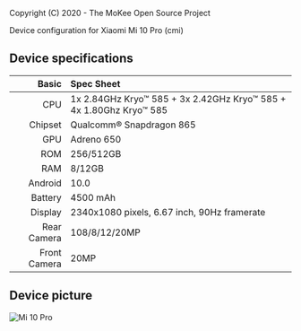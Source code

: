 Copyright (C) 2020 - The MoKee Open Source Project

Device configuration for Xiaomi Mi 10 Pro (cmi)

## Device specifications

Basic   | Spec Sheet
-------:|:----------
CPU     | 1x 2.84GHz Kryo™ 585 + 3x 2.42GHz Kryo™ 585 + 4x 1.80Ghz Kryo™ 585 
Chipset | Qualcomm® Snapdragon 865
GPU     | Adreno 650
ROM     | 256/512GB
RAM     | 8/12GB
Android | 10.0
Battery | 4500 mAh
Display | 2340x1080 pixels, 6.67 inch, 90Hz framerate
Rear Camera  | 108/8/12/20MP
Front Camera | 20MP

## Device picture
![Mi 10 Pro](https://cnbj1.fds.api.xiaomi.com/product-images/mi10pro/mi10pro-specs1.jpg "Mi 10 Pro")
